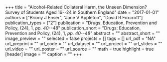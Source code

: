 +++
title = "Alcohol-Related Collateral Harm, the Unseen Dimension? Survey of Students Aged 16--24 in Southern England"
date = "2017-01-01"
authors = ["Briony J Enser", "Jane V Appleton", "David R Foxcroft"]
publication_types = ["2"]
publication = "Drugs: Education, Prevention and Policy, (24), 1, _pp. 40--48_"
publication_short = "Drugs: Education, Prevention and Policy, (24), 1, _pp. 40--48_"
abstract = ""
abstract_short = ""
image_preview = ""
selected = false
projects = []
tags = []
url_pdf = "NA"
url_preprint = ""
url_code = ""
url_dataset = ""
url_project = ""
url_slides = ""
url_video = ""
url_poster = ""
url_source = ""
math = true
highlight = true
[header]
image = ""
caption = ""
+++

